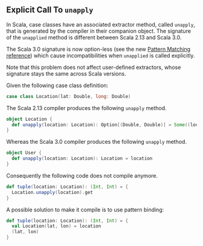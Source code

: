 ## Explicit Call To `unapply`

In Scala, case classes have an associated extractor method, called `unapply`, that is generated by the compiler in their companion object.
The signature of the `unapplied` method is different between Scala 2.13 and Scala 3.0.

The Scala 3.0 signature is now option-less (see the new [Pattern Matching reference](https://dotty.epfl.ch/docs/reference/changed-features/pattern-matching.html)) which cause incompatibilities when `unapplied` is called explicitly.

Note that this problem does not affect user-defined extractors, whose signature stays the same across Scala versions.

Given the following case class definition:

``` scala
case class Location(lat: Double, long: Double)
```

The Scala 2.13 compiler produces the following `unapply` method.

``` scala
object Location {
  def unapply(location: Location): Option[(Double, Double)] = Some((location.lat, location.long))
}
```

Whereas the Scala 3.0 compiler produces the following `unapply` method.

``` scala
object User {
  def unapply(location: Location): Location = location
}
```

Consequently the following code does not compile anymore.

``` scala
def tuple(location: Location): (Int, Int) = {
  Location.unapply(location).get
}
```

A possible solution to make it compile is to use pattern binding:

``` scala
def tuple(location: Location): (Int, Int) = {
  val Location(lat, lon) = location
  (lat, lon)
}
```
